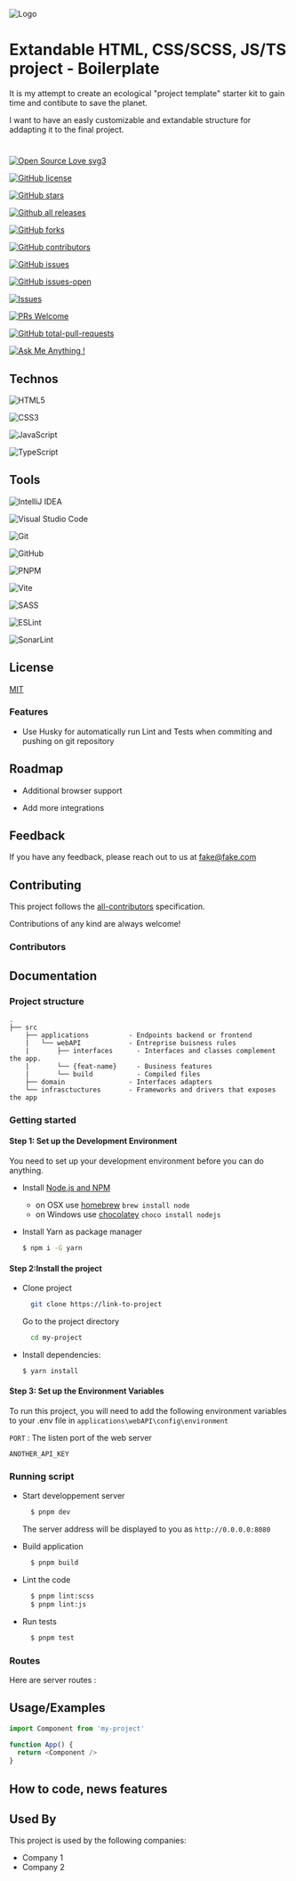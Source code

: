 
![Logo](https://dev-to-uploads.s3.amazonaws.com/uploads/articles/th5xamgrr6se0x5ro4g6.png)


# Extandable HTML, CSS/SCSS, JS/TS project - Boilerplate

It is my attempt to create an ecological "project template" starter kit to gain time and contibute to save the planet.

I want to have an easly customizable and extandable structure for addapting it to the final project.




#
[![Open Source Love svg3](https://badges.frapsoft.com/os/v3/open-source.svg?v=103)](https://github.com/ellerbrock/open-source-badges/)

[![GitHub license](https://badgen.net/github/license/USERNAME/REPOSITORY)](https://github.com//USERNAME/REPOSITORY/blob/master/LICENSE)

[![GitHub stars](https://badgen.net/github/stars/USERNAME/REPOSITORY)](https://GitHub.com/USERNAME/REPOSITORY/stargazers/)

[![Github all releases](https://img.shields.io/github/downloads/USERNAME/REPOSITORY/total.svg)](https://GitHub.com//USERNAME/REPOSITORY/releases/)

[![GitHub forks](https://img.shields.io/github/forks/USERNAME/REPOSITORY.svg?style=social&label=Fork&maxAge=2592000)](https://GitHub.com/USERNAME/REPOSITORY)

[![GitHub contributors](https://img.shields.io/github/contributors/USERNAME/badges.svg)](https://GitHub.com/Naereen/badges/graphs/contributors/)

[![GitHub issues](https://badgen.net/github/issues/USERNAME/REPOSITORY/)](https://GitHub.com/USERNAME/REPOSITORY/issues/)

[![GitHub issues-open](https://badgen.net/github/open-issues/USERNAME/REPOSITORY)](https://github.com/USERNAME/REPOSITORY/issues?q=is%3Aopen)

[![Issues](https://img.shields.io/github/issues-raw/tterb/PlayMusic.svg?maxAge=25000)](https://github.com/USERNAME/REPOSITORY/issues)

[![PRs Welcome](https://img.shields.io/badge/PRs-welcome-brightgreen.svg?style=flat-square)](http://makeapullrequest.com)

[![GitHub total-pull-requests](https://badgen.net/github/prs/USERNAME/REPOSITORY)](https://GitHub.com/USERNAME/REPOSITORY/pull/)

[![Ask Me Anything !](https://img.shields.io/badge/Ask%20me-anything-1abc9c.svg)](https://GitHub.com/USERNAME)

## Technos
![HTML5](https://img.shields.io/badge/html5-%23E34F26.svg?style=for-the-badge&logo=html5&logoColor=white)

![CSS3](https://img.shields.io/badge/css3-%231572B6.svg?style=for-the-badge&logo=css3&logoColor=white)

![JavaScript](https://img.shields.io/badge/javascript-%23323330.svg?style=for-the-badge&logo=javascript&logoColor=%23F7DF1E)

![TypeScript](https://img.shields.io/badge/typescript-%23007ACC.svg?style=for-the-badge&logo=typescript&logoColor=white)

## Tools
![IntelliJ IDEA](https://img.shields.io/badge/IntelliJIDEA-000000.svg?style=for-the-badge&logo=intellij-idea&logoColor=white)

![Visual Studio Code](https://img.shields.io/badge/Visual%20Studio%20Code-0078d7.svg?style=for-the-badge&logo=visual-studio-code&logoColor=white)

![Git](https://img.shields.io/badge/git-%23F05033.svg?style=for-the-badge&logo=git&logoColor=white)

![GitHub](https://img.shields.io/badge/github-%23121011.svg?style=for-the-badge&logo=github&logoColor=white)

![PNPM](https://img.shields.io/badge/pnpm-%234a4a4a.svg?style=for-the-badge&logo=pnpm&logoColor=f69220)

![Vite](https://img.shields.io/badge/vite-%23646CFF.svg?style=for-the-badge&logo=vite&logoColor=white)

![SASS](https://img.shields.io/badge/SASS-hotpink.svg?style=for-the-badge&logo=SASS&logoColor=white)

![ESLint](https://img.shields.io/badge/ESLint-4B3263?style=for-the-badge&logo=eslint&logoColor=white)

![SonarLint](https://img.shields.io/badge/SonarLint-CB2029?style=for-the-badge&logo=SONARLINT&logoColor=white)



## License

[MIT](https://choosealicense.com/licenses/mit/)
### Features

- Use Husky for automatically run Lint and Tests when commiting and pushing on git repository

## Roadmap

- Additional browser support

- Add more integrations


## Feedback

If you have any feedback, please reach out to us at fake@fake.com


## Contributing

This project follows the [all-contributors](https://allcontributors.org) specification.

Contributions of any kind are always welcome!
### Contributors

<!-- ALL-CONTRIBUTORS-LIST:START - Do not remove or modify this section -->
<!-- prettier-ignore-start -->
<!-- markdownlint-disable -->

<!-- markdownlint-restore -->
<!-- prettier-ignore-end -->

<!-- ALL-CONTRIBUTORS-LIST:END -->


## Documentation


### Project structure
```
.
├── src
    ├── applications          - Endpoints backend or frontend
    |   └── webAPI            - Entreprise buisness rules
    |       ├── interfaces      - Interfaces and classes complement the app.
    |       └── {feat-name}     - Business features    
    |       └── build           - Compiled files
    ├── domain                - Interfaces adapters
    └── infrasctuctures       - Frameworks and drivers that exposes the app

```


### Getting started

#### Step 1: Set up the Development Environment

You need to set up your development environment before you can do anything.

- Install [Node.js and NPM](https://nodejs.org/en/download/)
    - on OSX use [homebrew](http://brew.sh) `brew install node`
    - on Windows use [chocolatey](https://chocolatey.org/) `choco install nodejs`

- Install Yarn as package manager
  ```bash
  $ npm i -G yarn
  ```

#### Step 2:Install the project

- Clone project
  ```bash
    git clone https://link-to-project
  ```

  Go to the project directory

  ```bash
    cd my-project
  ```
- Install dependencies:
   ```bash
   $ yarn install
   ```

#### Step 3: Set up the Environment Variables

To run this project, you will need to add the following environment variables to your .env file in `applications\webAPI\config\environment`

`PORT` : The listen port of the web server

`ANOTHER_API_KEY`

### Running script
- Start developpement server
  ```bash
    $ pnpm dev
  ```
  The server address will be displayed to you as `http://0.0.0.0:8080`

- Build application
  ```bash
    $ pnpm build
  ```
- Lint the code
  ```bash
    $ pnpm lint:scss
    $ pnpm lint:js
  ```
- Run tests
  ```bash
    $ pnpm test
  ```    
### Routes

Here are server routes :
## Usage/Examples

```javascript
import Component from 'my-project'

function App() {
  return <Component />
}
```


## How to code, news features

## Used By

This project is used by the following companies:

- Company 1
- Company 2